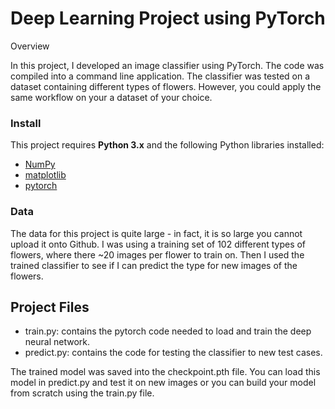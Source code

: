 # Deep Learning Project using PyTorch

Overview

In this project, I developed an image classifier using PyTorch. The code was compiled into a command line application.
The classifier was tested on a dataset containing different types of flowers. However, you could apply the same workflow on your a dataset of your choice.

### Install

This project requires **Python 3.x** and the following Python libraries installed:

- [NumPy](http://www.numpy.org/)
- [matplotlib](http://matplotlib.org/)
- [pytorch](https://pytorch.org/)

### Data

The data for this project is quite large - in fact, it is so large you cannot upload it onto Github. I was using a training set of 102 different types of flowers, where there ~20 images per flower to train on.  Then I used the trained classifier to see if I can predict the type for new images of the flowers.

## Project Files

- train.py: contains the pytorch code needed to load and train the deep neural network.
- predict.py: contains the code for testing the classifier to new test cases.

The trained model was saved into the checkpoint.pth file. You can load this model in predict.py and test it on new images or you can build your model from scratch using the train.py file.